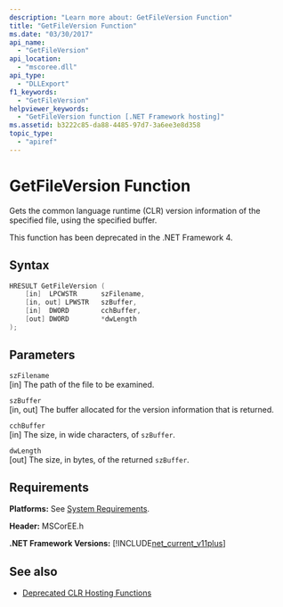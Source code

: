 ```yaml
---
description: "Learn more about: GetFileVersion Function"
title: "GetFileVersion Function"
ms.date: "03/30/2017"
api_name: 
  - "GetFileVersion"
api_location: 
  - "mscoree.dll"
api_type: 
  - "DLLExport"
f1_keywords: 
  - "GetFileVersion"
helpviewer_keywords: 
  - "GetFileVersion function [.NET Framework hosting]"
ms.assetid: b3222c85-da88-4485-97d7-3a6ee3e8d358
topic_type: 
  - "apiref"
---
```

# GetFileVersion Function

Gets the common language runtime (CLR) version information of the specified file, using the specified buffer.  
  
 This function has been deprecated in the .NET Framework 4.  
  
## Syntax  
  
```cpp  
HRESULT GetFileVersion (  
    [in]  LPCWSTR      szFilename,
    [in, out] LPWSTR   szBuffer,
    [in]  DWORD        cchBuffer,
    [out] DWORD        *dwLength  
);  
```  
  
## Parameters  

 `szFilename`  
 [in] The path of the file to be examined.  
  
 `szBuffer`  
 [in, out] The buffer allocated for the version information that is returned.  
  
 `cchBuffer`  
 [in] The size, in wide characters, of `szBuffer`.  
  
 `dwLength`  
 [out] The size, in bytes, of the returned `szBuffer`.  
  
## Requirements  

 **Platforms:** See [System Requirements](../../../../framework/get-started/system-requirements.md).  
  
 **Header:** MSCorEE.h  
  
 **.NET Framework Versions:** [!INCLUDE[net_current_v11plus](../../../../includes/net-current-v11plus-md.md)]  
  
## See also

- [Deprecated CLR Hosting Functions](deprecated-clr-hosting-functions.md)
